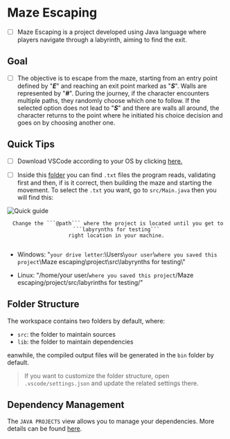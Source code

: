 # Maze Escaping

- [ ] Maze Escaping is a project developed using Java language where players navigate through a labyrinth, aiming to find the exit.

## Goal

- [ ] The objective is to escape from the maze, starting from an entry point defined by "__*E*__" and reaching an exit point marked as "__*S*__". Walls are represented by "__*#*__". During the journey, if the character encounters multiple paths, they randomly choose which one to follow. If the selected option does not lead to "__*S*__" and there are walls all around, the character returns to the point where he initiated his choice decision and goes on by choosing another one.

## Quick Tips

- [ ] Download VSCode according to your OS by clicking [here.](https://code.visualstudio.com/download)


- [ ] Inside this [folder](https://github.com/Matheus-Oliveira-Marino/Maze-escaping/tree/main/project/src/labyrynths%20for%20testing) you can find ```.txt``` files the program reads, validating first and then, if is it correct, then building the maze and starting the movement. To select the ```.txt``` you want, 
go to ```src/Main.java``` then you will find this: 

![Quick guide](https://github.com/Matheus-Oliveira-Marino/Maze-escaping/assets/139178883/65dea788-9351-4b5f-a07b-b41374dc150a)


<p align = "center"> <code> Change the ```@path``` where the project is located until you get to ```labyrynths for testing```
right location in your machine.
  </code>
</p>

* Windows: "`your drive letter`:\\Users\\`your user`\\```where you saved this project```\\Maze escaping\\project\\src\\labyrynths for testing\\"

* Linux: "/home/your user/```where you saved this project```/Maze escaping/project/src/labyrinths for testing/"

## Folder Structure

The workspace contains two folders by default, where:

- `src`: the folder to maintain sources
- `lib`: the folder to maintain dependencies

eanwhile, the compiled output files will be generated in the `bin` folder by default.

> If you want to customize the folder structure, open `.vscode/settings.json` and update the related settings there.

## Dependency Management

The `JAVA PROJECTS` view allows you to manage your dependencies. More details can be found [here](https://github.com/microsoft/vscode-java-dependency#manage-dependencies).
